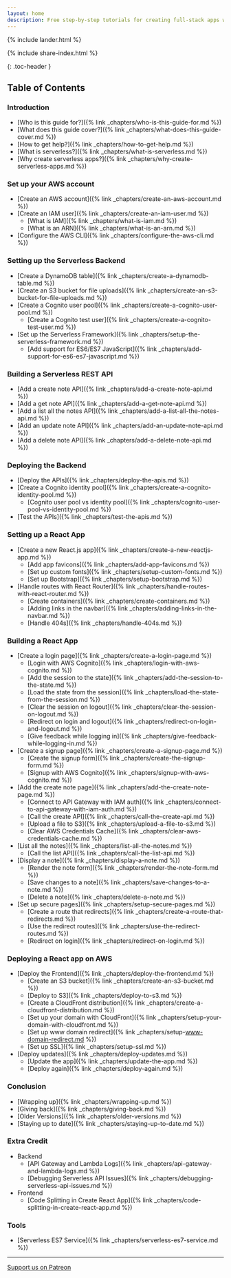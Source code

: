 ```yaml
---
layout: home
description: Free step-by-step tutorials for creating full-stack apps with Serverless Framework and React.js. Build a Serverless REST API with our Serverless tutorial and connect it to a React single-page application with our React.js tutorial. Use our AWS tutorial with screenshots to deploy your full-stack app.
---
```


{% include lander.html %}

{% include share-index.html %}

{: .toc-header }
## Table of Contents

### Introduction

- [Who is this guide for?]({% link _chapters/who-is-this-guide-for.md %})
- [What does this guide cover?]({% link _chapters/what-does-this-guide-cover.md %})
- [How to get help?]({% link _chapters/how-to-get-help.md %})
- [What is serverless?]({% link _chapters/what-is-serverless.md %})
- [Why create serverless apps?]({% link _chapters/why-create-serverless-apps.md %})

### Set up your AWS account

- [Create an AWS account]({% link _chapters/create-an-aws-account.md %})
- [Create an IAM user]({% link _chapters/create-an-iam-user.md %})
  - [What is IAM]({% link _chapters/what-is-iam.md %})
  - [What is an ARN]({% link _chapters/what-is-an-arn.md %})
- [Configure the AWS CLI]({% link _chapters/configure-the-aws-cli.md %})

### Setting up the Serverless Backend

- [Create a DynamoDB table]({% link _chapters/create-a-dynamodb-table.md %})
- [Create an S3 bucket for file uploads]({% link _chapters/create-an-s3-bucket-for-file-uploads.md %})
- [Create a Cognito user pool]({% link _chapters/create-a-cognito-user-pool.md %})
  - [Create a Cognito test user]({% link _chapters/create-a-cognito-test-user.md %})
- [Set up the Serverless Framework]({% link _chapters/setup-the-serverless-framework.md %})
  - [Add support for ES6/ES7 JavaScript]({% link _chapters/add-support-for-es6-es7-javascript.md %})

### Building a Serverless REST API

- [Add a create note API]({% link _chapters/add-a-create-note-api.md %})
- [Add a get note API]({% link _chapters/add-a-get-note-api.md %})
- [Add a list all the notes API]({% link _chapters/add-a-list-all-the-notes-api.md %})
- [Add an update note API]({% link _chapters/add-an-update-note-api.md %})
- [Add a delete note API]({% link _chapters/add-a-delete-note-api.md %})

### Deploying the Backend

- [Deploy the APIs]({% link _chapters/deploy-the-apis.md %})
- [Create a Cognito identity pool]({% link _chapters/create-a-cognito-identity-pool.md %})
  - [Cognito user pool vs identity pool]({% link _chapters/cognito-user-pool-vs-identity-pool.md %})
- [Test the APIs]({% link _chapters/test-the-apis.md %})

### Setting up a React App

- [Create a new React.js app]({% link _chapters/create-a-new-reactjs-app.md %})
  - [Add app favicons]({% link _chapters/add-app-favicons.md %})
  - [Set up custom fonts]({% link _chapters/setup-custom-fonts.md %})
  - [Set up Bootstrap]({% link _chapters/setup-bootstrap.md %})
- [Handle routes with React Router]({% link _chapters/handle-routes-with-react-router.md %})
  - [Create containers]({% link _chapters/create-containers.md %})
  - [Adding links in the navbar]({% link _chapters/adding-links-in-the-navbar.md %})
  - [Handle 404s]({% link _chapters/handle-404s.md %})

### Building a React App

- [Create a login page]({% link _chapters/create-a-login-page.md %})
  - [Login with AWS Cognito]({% link _chapters/login-with-aws-cognito.md %})
  - [Add the session to the state]({% link _chapters/add-the-session-to-the-state.md %})
  - [Load the state from the session]({% link _chapters/load-the-state-from-the-session.md %})
  - [Clear the session on logout]({% link _chapters/clear-the-session-on-logout.md %})
  - [Redirect on login and logout]({% link _chapters/redirect-on-login-and-logout.md %})
  - [Give feedback while logging in]({% link _chapters/give-feedback-while-logging-in.md %})
- [Create a signup page]({% link _chapters/create-a-signup-page.md %})
  - [Create the signup form]({% link _chapters/create-the-signup-form.md %})
  - [Signup with AWS Cognito]({% link _chapters/signup-with-aws-cognito.md %})
- [Add the create note page]({% link _chapters/add-the-create-note-page.md %})
  - [Connect to API Gateway with IAM auth]({% link _chapters/connect-to-api-gateway-with-iam-auth.md %})
  - [Call the create API]({% link _chapters/call-the-create-api.md %})
  - [Upload a file to S3]({% link _chapters/upload-a-file-to-s3.md %})
  - [Clear AWS Credentials Cache]({% link _chapters/clear-aws-credentials-cache.md %})
- [List all the notes]({% link _chapters/list-all-the-notes.md %})
  - [Call the list API]({% link _chapters/call-the-list-api.md %})
- [Display a note]({% link _chapters/display-a-note.md %})
  - [Render the note form]({% link _chapters/render-the-note-form.md %})
  - [Save changes to a note]({% link _chapters/save-changes-to-a-note.md %})
  - [Delete a note]({% link _chapters/delete-a-note.md %})
- [Set up secure pages]({% link _chapters/setup-secure-pages.md %})
  - [Create a route that redirects]({% link _chapters/create-a-route-that-redirects.md %})
  - [Use the redirect routes]({% link _chapters/use-the-redirect-routes.md %})
  - [Redirect on login]({% link _chapters/redirect-on-login.md %})

### Deploying a React app on AWS

- [Deploy the Frontend]({% link _chapters/deploy-the-frontend.md %})
  - [Create an S3 bucket]({% link _chapters/create-an-s3-bucket.md %})
  - [Deploy to S3]({% link _chapters/deploy-to-s3.md %})
  - [Create a CloudFront distribution]({% link _chapters/create-a-cloudfront-distribution.md %})
  - [Set up your domain with CloudFront]({% link _chapters/setup-your-domain-with-cloudfront.md %})
  - [Set up www domain redirect]({% link _chapters/setup-www-domain-redirect.md %})
  - [Set up SSL]({% link _chapters/setup-ssl.md %})
- [Deploy updates]({% link _chapters/deploy-updates.md %})
  - [Update the app]({% link _chapters/update-the-app.md %})
  - [Deploy again]({% link _chapters/deploy-again.md %})

### Conclusion

- [Wrapping up]({% link _chapters/wrapping-up.md %})
- [Giving back]({% link _chapters/giving-back.md %})
- [Older Versions]({% link _chapters/older-versions.md %})
- [Staying up to date]({% link _chapters/staying-up-to-date.md %})

### Extra Credit

- Backend
  - [API Gateway and Lambda Logs]({% link _chapters/api-gateway-and-lambda-logs.md %})
  - [Debugging Serverless API Issues]({% link _chapters/debugging-serverless-api-issues.md %})
- Frontend
  - [Code Splitting in Create React App]({% link _chapters/code-splitting-in-create-react-app.md %})

### Tools

- [Serverless ES7 Service]({% link _chapters/serverless-es7-service.md %})

<div class="support-footer">
  <hr />
  <a class="button support home" href="{{ site.patreon_url }}">Support us on Patreon</a>
</div>
